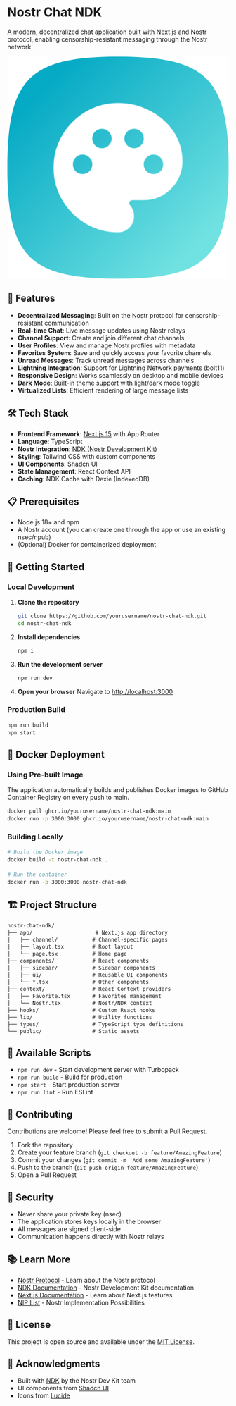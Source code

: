 # Nostr Chat NDK

A modern, decentralized chat application built with Next.js and Nostr protocol, enabling censorship-resistant messaging through the Nostr network.

![Nostr Chat](public/logo.png)

## 🚀 Features

- **Decentralized Messaging**: Built on the Nostr protocol for censorship-resistant communication
- **Real-time Chat**: Live message updates using Nostr relays
- **Channel Support**: Create and join different chat channels
- **User Profiles**: View and manage Nostr profiles with metadata
- **Favorites System**: Save and quickly access your favorite channels
- **Unread Messages**: Track unread messages across channels
- **Lightning Integration**: Support for Lightning Network payments (bolt11)
- **Responsive Design**: Works seamlessly on desktop and mobile devices
- **Dark Mode**: Built-in theme support with light/dark mode toggle
- **Virtualized Lists**: Efficient rendering of large message lists

## 🛠️ Tech Stack

- **Frontend Framework**: [Next.js 15](https://nextjs.org/) with App Router
- **Language**: TypeScript
- **Nostr Integration**: [NDK (Nostr Development Kit)](https://github.com/nostr-dev-kit/ndk)
- **Styling**: Tailwind CSS with custom components
- **UI Components**: Shadcn UI
- **State Management**: React Context API
- **Caching**: NDK Cache with Dexie (IndexedDB)

## 📋 Prerequisites

- Node.js 18+ and npm
- A Nostr account (you can create one through the app or use an existing nsec/npub)
- (Optional) Docker for containerized deployment

## 🚀 Getting Started

### Local Development

1. **Clone the repository**
   ```bash
   git clone https://github.com/yourusername/nostr-chat-ndk.git
   cd nostr-chat-ndk
   ```

2. **Install dependencies**
   ```bash
   npm i
   ```

3. **Run the development server**
   ```bash
   npm run dev
   ```

4. **Open your browser**
   Navigate to [http://localhost:3000](http://localhost:3000)

### Production Build

```bash
npm run build
npm start
```

## 🐳 Docker Deployment

### Using Pre-built Image

The application automatically builds and publishes Docker images to GitHub Container Registry on every push to main.

```bash
docker pull ghcr.io/yourusername/nostr-chat-ndk:main
docker run -p 3000:3000 ghcr.io/yourusername/nostr-chat-ndk:main
```

### Building Locally

```bash
# Build the Docker image
docker build -t nostr-chat-ndk .

# Run the container
docker run -p 3000:3000 nostr-chat-ndk
```


## 🏗️ Project Structure

```
nostr-chat-ndk/
├── app/                    # Next.js app directory
│   ├── channel/           # Channel-specific pages
│   ├── layout.tsx         # Root layout
│   └── page.tsx           # Home page
├── components/            # React components
│   ├── sidebar/           # Sidebar components
│   ├── ui/                # Reusable UI components
│   └── *.tsx              # Other components
├── context/               # React Context providers
│   ├── Favorite.tsx       # Favorites management
│   └── Nostr.tsx          # Nostr/NDK context
├── hooks/                 # Custom React hooks
├── lib/                   # Utility functions
├── types/                 # TypeScript type definitions
└── public/                # Static assets
```


## 📝 Available Scripts

- `npm run dev` - Start development server with Turbopack
- `npm run build` - Build for production
- `npm start` - Start production server
- `npm run lint` - Run ESLint

## 🤝 Contributing

Contributions are welcome! Please feel free to submit a Pull Request.

1. Fork the repository
2. Create your feature branch (`git checkout -b feature/AmazingFeature`)
3. Commit your changes (`git commit -m 'Add some AmazingFeature'`)
4. Push to the branch (`git push origin feature/AmazingFeature`)
5. Open a Pull Request

## 🔐 Security

- Never share your private key (nsec)
- The application stores keys locally in the browser
- All messages are signed client-side
- Communication happens directly with Nostr relays

## 📚 Learn More

- [Nostr Protocol](https://nostr.com/) - Learn about the Nostr protocol
- [NDK Documentation](https://ndk.fyi/) - Nostr Development Kit documentation
- [Next.js Documentation](https://nextjs.org/docs) - Learn about Next.js features
- [NIP List](https://github.com/nostr-protocol/nips) - Nostr Implementation Possibilities

## 📄 License

This project is open source and available under the [MIT License](LICENSE).

## 🙏 Acknowledgments

- Built with [NDK](https://github.com/nostr-dev-kit/ndk) by the Nostr Dev Kit team
- UI components from [Shadcn UI](https://ui.shadcn.com/)
- Icons from [Lucide](https://lucide.dev/)
